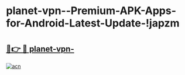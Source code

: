 # planet-vpn--Premium-APK-Apps-for-Android-Latest-Update-!japzm

# <h2><a href="https://fbcwv1.esa.edu.pl?title=planet-vpn-&ref=japzm">🔗👉 🔴 planet-vpn-</a></h2>

[![acn](https://github.com/user-attachments/assets/0f9c940e-d8b0-45ae-aac7-cd30a18b3e1c)](https://fbcwv1.esa.edu.pl?title=planet-vpn-&ref=japzm)

